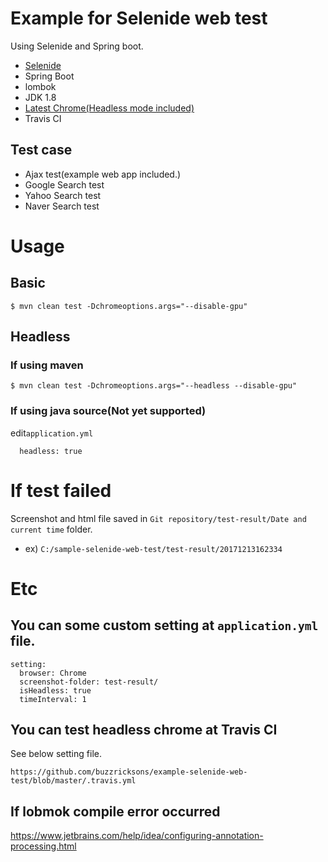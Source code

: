 # Example for Selenide web test
Using Selenide and Spring boot.
- [Selenide](http://selenide.org/)
- Spring Boot
- lombok
- JDK 1.8
- [Latest Chrome(Headless mode included)](https://www.google.com/chrome/browser/desktop/index.html)
- Travis CI

## Test case
- Ajax test(example web app included.)
- Google Search test
- Yahoo Search test
- Naver Search test

# Usage
## Basic
```
$ mvn clean test -Dchromeoptions.args="--disable-gpu"
```

## Headless
### If using maven
```
$ mvn clean test -Dchromeoptions.args="--headless --disable-gpu"
```

### If using java source(Not yet supported)
edit`application.yml`
```
  headless: true
```

# If test failed
Screenshot and html file saved in `Git repository/test-result/Date and current time` folder.

- ex) `C:/sample-selenide-web-test/test-result/20171213162334`

# Etc
## You can some custom setting at `application.yml` file.
```
setting:
  browser: Chrome
  screenshot-folder: test-result/
  isHeadless: true
  timeInterval: 1

```

## You can test headless chrome at Travis CI
See below setting file.
```
https://github.com/buzzricksons/example-selenide-web-test/blob/master/.travis.yml
```

## If lobmok compile error occurred
https://www.jetbrains.com/help/idea/configuring-annotation-processing.html